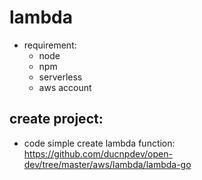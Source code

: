 # lambda

- requirement:
    + node
    + npm
    + serverless
    + aws account

## create project:
- code simple create lambda function: https://github.com/ducnpdev/open-dev/tree/master/aws/lambda/lambda-go